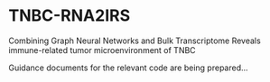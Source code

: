 # TNBC-RNA2IRS
Combining Graph Neural Networks and Bulk Transcriptome Reveals immune-related tumor microenvironment of TNBC

Guidance documents for the relevant code are being prepared...
